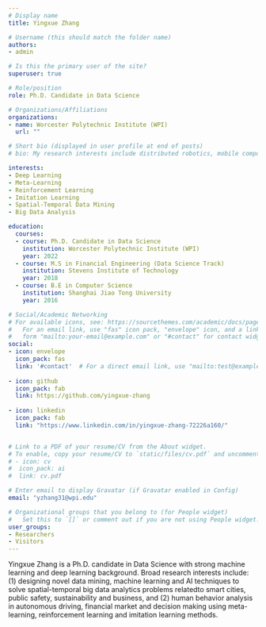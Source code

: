 ```yaml
---
# Display name
title: Yingxue Zhang

# Username (this should match the folder name)
authors:
- admin

# Is this the primary user of the site?
superuser: true

# Role/position
role: Ph.D. Candidate in Data Science

# Organizations/Affiliations
organizations:
- name: Worcester Polytechnic Institute (WPI)
  url: ""

# Short bio (displayed in user profile at end of posts)
# bio: My research interests include distributed robotics, mobile computing and programmable matter.

interests:
- Deep Learning
- Meta-Learning
- Reinforcement Learning
- Imitation Learning
- Spatial-Temporal Data Mining
- Big Data Analysis

education:
  courses:
  - course: Ph.D. Candidate in Data Science
    institution: Worcester Polytechnic Institute (WPI)
    year: 2022
  - course: M.S in Financial Engineering (Data Science Track)
    institution: Stevens Institute of Technology
    year: 2018
  - course: B.E in Computer Science
    institution: Shanghai Jiao Tong University
    year: 2016

# Social/Academic Networking
# For available icons, see: https://sourcethemes.com/academic/docs/page-builder/#icons
#   For an email link, use "fas" icon pack, "envelope" icon, and a link in the
#   form "mailto:your-email@example.com" or "#contact" for contact widget.
social:
- icon: envelope
  icon_pack: fas
  link: '#contact'  # For a direct email link, use "mailto:test@example.org".
  
- icon: github
  icon_pack: fab
  link: https://github.com/yingxue-zhang
  
- icon: linkedin
  icon_pack: fab
  link: "https://www.linkedin.com/in/yingxue-zhang-72226a160/"


# Link to a PDF of your resume/CV from the About widget.
# To enable, copy your resume/CV to `static/files/cv.pdf` and uncomment the lines below.
# - icon: cv
#  icon_pack: ai
#  link: cv.pdf

# Enter email to display Gravatar (if Gravatar enabled in Config)
email: "yzhang31@wpi.edu"

# Organizational groups that you belong to (for People widget)
#   Set this to `[]` or comment out if you are not using People widget.
user_groups:
- Researchers
- Visitors
---
```


Yingxue Zhang is a Ph.D. candidate in Data Science with strong machine learning and deep learning background. Broad research interests include: (1) designing novel data mining, machine learning and AI techniques to solve spatial-temporal big data analytics problems relatedto smart cities, public safety, sustainability and business, and (2) human behavior analysis in autonomous driving, financial market and decision making using meta-learning, reinforcement learning and imitation learning methods.
